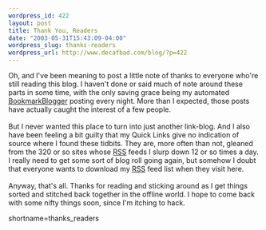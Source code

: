 ```yaml
--- 
wordpress_id: 422
layout: post
title: Thank You, Readers
date: "2003-05-31T15:43:09-04:00"
wordpress_slug: thanks-readers
wordpress_url: http://www.decafbad.com/blog/?p=422
---
```

Oh, and I've been meaning to post a little note of thanks to everyone
who're still reading this blog.  I haven't done or said much of note
around these parts in some time, with the only saving grace being my
automated <a href="http://www.decafbad.com/twiki/bin/view/Main/BookmarkBlogger">BookmarkBlogger</a> posting every night.  More than I expected,
those posts have actually caught the interest of a few people.
<br /><br />
But I never wanted this
place to turn into just another link-blog.  And I also have been feeling
a bit guilty that my Quick Links give no indication of source where
I found these tidbits.  They are, more often than not, gleaned from
the 320 or so sites whose <a href="http://www.decafbad.com/twiki/bin/view/Main/RSS">RSS</a> feeds I slurp down 12 or so times a day.
I really need to get some sort of blog roll going again, but somehow I
doubt that everyone wants to download my <a href="http://www.decafbad.com/twiki/bin/view/Main/RSS">RSS</a> feed list when they visit
here.
<br /><br />
Anyway, that's all.  Thanks for reading and sticking around as I get
things sorted and stitched back together in the offline world.  I hope
to come back with some nifty things soon, since I'm itching to hack.
<!--more-->
shortname=thanks_readers
